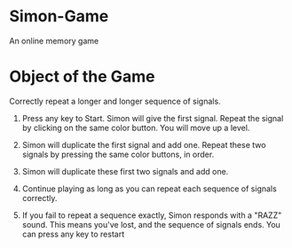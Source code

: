 # Simon-Game
 An online memory game

# Object of the Game
Correctly repeat a longer and longer sequence of signals.

1. Press any key to Start. Simon will give the first signal. Repeat the signal by clicking on the same color button. You will move up a level.

2. Simon will duplicate the first signal and add one. Repeat these two signals by pressing the same color buttons, in order.

3. Simon will duplicate these first two signals and add one.

4. Continue playing as long as you can repeat each sequence of signals correctly.

5. If you fail to repeat a sequence exactly, Simon responds with a "RAZZ" sound. This means you've lost, and the sequence of signals ends. You can press any key to restart
